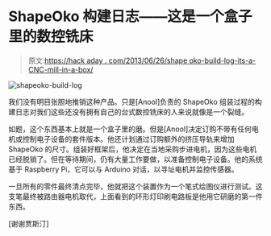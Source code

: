 # ShapeOko 构建日志——这是一个盒子里的数控铣床

> 原文:[https://hack aday . com/2013/06/26/shape oko-build-log-its-a-CNC-mill-in-a-box/](https://hackaday.com/2013/06/26/shapeoko-build-log-its-a-cnc-mill-in-a-box/)

![shapeoko-build-log](../Images/3b0e4f5ab8447ce28c3c1b8fce1822c2.png)

我们没有明目张胆地推销这种产品。只是[Anool]负责的 ShapeOko 组装过程的构建日志对我们这些还没有拥有自己的台式数控铣床的人来说就像是一个裂缝。

如题，这个东西基本上就是一个盒子里的磨。但是[Anool]决定订购不带有任何电机或控制电子设备的套件版本。他还计划通过订购额外的挤压导轨来增加 ShapeOko 的尺寸。组装好框架后，他决定在当地采购步进电机，因为这些电机已经脱销了。但在等待期间，仍有大量工作要做，以准备控制电子设备。他的系统基于 Raspberry Pi，它可以与 Arduino 对话，以寻址电机并监控传感器。

一旦所有的零件最终清点完毕，他就把这个装置作为一个笔式绘图仪进行测试。这支笔最终被路由器电机取代，上面看到的环形灯印刷电路板是他用它研磨的第一件东西。

[谢谢贾斯汀]